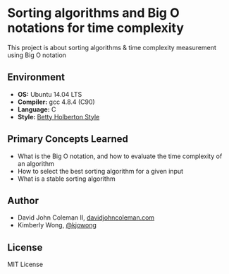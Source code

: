 # Sorting algorithms and Big O notations for time complexity

This project is about sorting algorithms & time complexity measurement using
Big O notation

## Environment

* __OS:__ Ubuntu 14.04 LTS
* __Compiler:__ gcc 4.8.4 (C90)
* __Language:__ C
* __Style:__ [Betty Holberton Style](https://github.com/holbertonschool/Betty)

## Primary Concepts Learned

* What is the Big O notation, and how to evaluate the time complexity of
  an algorithm
* How to select the best sorting algorithm for a given input
* What is a stable sorting algorithm

## Author

* David John Coleman II, [davidjohncoleman.com](http://www.davidjohncoleman.com/)
* Kimberly Wong, [@kjowong](https://www.github.com/kjowong)

## License

MIT License
